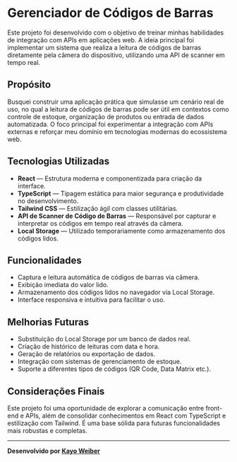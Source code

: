# Gerenciador de Códigos de Barras

Este projeto foi desenvolvido com o objetivo de treinar minhas habilidades de integração com APIs em aplicações web. A ideia principal foi implementar um sistema que realiza a leitura de códigos de barras diretamente pela câmera do dispositivo, utilizando uma API de scanner em tempo real.

## Propósito

Busquei construir uma aplicação prática que simulasse um cenário real de uso, no qual a leitura de códigos de barras pode ser útil em contextos como controle de estoque, organização de produtos ou entrada de dados automatizada. O foco principal foi experimentar a integração com APIs externas e reforçar meu domínio em tecnologias modernas do ecossistema web.

## Tecnologias Utilizadas

- **React** — Estrutura moderna e componentizada para criação da interface.
- **TypeScript** — Tipagem estática para maior segurança e produtividade no desenvolvimento.
- **Tailwind CSS** — Estilização ágil com classes utilitárias.
- **API de Scanner de Código de Barras** — Responsável por capturar e interpretar os códigos em tempo real através da câmera.
- **Local Storage** — Utilizado temporariamente como armazenamento dos códigos lidos.

## Funcionalidades

- Captura e leitura automática de códigos de barras via câmera.
- Exibição imediata do valor lido.
- Armazenamento dos códigos lidos no navegador via Local Storage.
- Interface responsiva e intuitiva para facilitar o uso.

## Melhorias Futuras

- Substituição do Local Storage por um banco de dados real.
- Criação de histórico de leituras com data e hora.
- Geração de relatórios ou exportação de dados.
- Integração com sistemas de gerenciamento de estoque.
- Suporte a diferentes tipos de códigos (QR Code, Data Matrix etc.).

## Considerações Finais

Este projeto foi uma oportunidade de explorar a comunicação entre front-end e APIs, além de consolidar conhecimentos em React com TypeScript e estilização com Tailwind. É uma base sólida para futuras funcionalidades mais robustas e completas.

---

**Desenvolvido por [Kayo Weiber](https://www.linkedin.com/in/kayo-weiber/)**